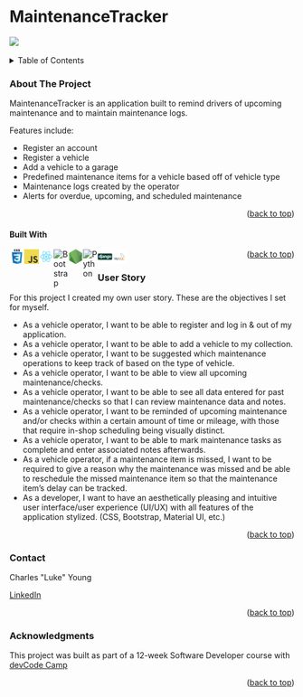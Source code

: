 <div id="top"></div>

<!-- PROJECT SHIELDS -->
<!--
*** I'm using markdown "reference style" links for readability.
*** https://www.markdownguide.org/basic-syntax/#reference-style-links
-->

<!-- TITLE -->
# MaintenanceTracker 

<!-- PROJECT HOMEPAGE -->

![][homepage-screenshot]

<!-- TABLE OF CONTENTS -->
<details>
  <summary>Table of Contents</summary>
  <ol>
    <li>
      <a href="#about-the-project">About The Project</a>
      <ul>
        <li><a href="#built-with">Built With</a></li>
        <li><a href="#user-story">User Story</a></li>
      </ul>
    </li>
    <li><a href="#contact">Contact</a></li>
    <li><a href="#acknowledgments">Acknowledgments</a></li>
  </ol>
</details>


<!-- ABOUT THE PROJECT -->
### About The Project

MaintenanceTracker is an application built to remind drivers of upcoming maintenance and to maintain maintenance logs. 

Features include:
* Register an account
* Register a vehicle
* Add a vehicle to a garage
* Predefined maintenance items for a vehicle based off of vehicle type
* Maintenance logs created by the operator
* Alerts for overdue, upcoming, and scheduled maintenance

<p align="right">(<a href="#top">back to top</a>)</p>

#### Built With

<img align="left" alt="CSS3" width="26px" src="https://raw.githubusercontent.com/github/explore/80688e429a7d4ef2fca1e82350fe8e3517d3494d/topics/css/css.png" />
<img align="left" alt="JavaScript" width="26px" src="https://raw.githubusercontent.com/github/explore/80688e429a7d4ef2fca1e82350fe8e3517d3494d/topics/javascript/javascript.png" />
<img align="left" alt="React" width="26px" src="https://raw.githubusercontent.com/github/explore/80688e429a7d4ef2fca1e82350fe8e3517d3494d/topics/react/react.png" />
<img align="left" alt="Bootstrap" width="26px" src="https://user-images.githubusercontent.com/42708686/121468850-160d7900-c9d9-11eb-9cc2-b3db7bb52df3.png" />
<img align="left" alt="Node.js" width="26px" src="https://raw.githubusercontent.com/github/explore/80688e429a7d4ef2fca1e82350fe8e3517d3494d/topics/nodejs/nodejs.png" />
<img align="left" alt="Python" width="26px" src="https://raw.githubusercontent.com/jmnote/z-icons/master/svg/python.svg" />
<img align="left" alt="Django" width="26px" src="https://raw.githubusercontent.com/yunaranyancat/yunaranyancat/master/images/django.png" />
<img align="left" alt="MySQL" width="26px" src="https://raw.githubusercontent.com/github/explore/80688e429a7d4ef2fca1e82350fe8e3517d3494d/topics/mysql/mysql.png" />

<p align="right">(<a href="#top">back to top</a>)</p>


<!-- USER STORY -->
  
### User Story
<p>For this project I created my own user story. These are the objectives I set for myself.</p>
<ul>
<li>As a vehicle operator, I want to be able to register and log in & out of my application.</li>
<li>As a vehicle operator, I want to be able to add a vehicle to my collection.</li>
<li>As a vehicle operator, I want to be suggested which maintenance operations to keep track of based on the type of vehicle.</li>
<li>As a vehicle operator, I want to be able to view all upcoming maintenance/checks.</li>
<li>As a vehicle operator, I want to be able to see all data entered for past maintenance/checks so that I can review maintenance data and notes.</li>
<li>As a vehicle operator, I want to be reminded of upcoming maintenance and/or checks within a certain amount of time or mileage, with those that require in-shop scheduling being visually distinct.</li>
<li>As a vehicle operator, I want to be able to mark maintenance tasks as complete and enter associated notes afterwards.</li>
<li>As a vehicle operator, if a maintenance item is missed, I want to be required to give a reason why the maintenance was missed and be able to reschedule the missed maintenance item so that the maintenance item’s delay can be tracked.</li>
<li>As a developer, I want to have an aesthetically pleasing and intuitive user interface/user experience (UI/UX) with all features of the application stylized. (CSS, Bootstrap, Material UI, etc.)</li>
</ul>

<p align="right">(<a href="#top">back to top</a>)</p>

<!-- CONTACT -->
### Contact

<p>Charles "Luke" Young</p>

[LinkedIn](https://www.linkedin.com/in/charles-lucas-young/)

<p align="right">(<a href="#top">back to top</a>)</p>



<!-- ACKNOWLEDGMENTS -->
### Acknowledgments

This project was built as part of a 12-week Software Developer course with [devCode Camp](https://devcodecamp.com/)


<p align="right">(<a href="#top">back to top</a>)</p>



<!-- MARKDOWN LINKS & IMAGES -->
<!-- https://www.markdownguide.org/basic-syntax/#reference-style-links -->
[contributors-shield]: https://img.shields.io/github/contributors/othneildrew/Best-README-Template.svg?style=for-the-badge
[contributors-url]: https://github.com/othneildrew/Best-README-Template/graphs/contributors
[forks-shield]: https://img.shields.io/github/forks/othneildrew/Best-README-Template.svg?style=for-the-badge
[forks-url]: https://github.com/othneildrew/Best-README-Template/network/members
[stars-shield]: https://img.shields.io/github/stars/othneildrew/Best-README-Template.svg?style=for-the-badge
[stars-url]: https://github.com/othneildrew/Best-README-Template/stargazers
[issues-shield]: https://img.shields.io/github/issues/othneildrew/Best-README-Template.svg?style=for-the-badge
[issues-url]: https://github.com/othneildrew/Best-README-Template/issues
[license-shield]: https://img.shields.io/github/license/othneildrew/Best-README-Template.svg?style=for-the-badge
[license-url]: https://github.com/othneildrew/Best-README-Template/blob/master/LICENSE.txt
[linkedin-shield]: https://img.shields.io/badge/-LinkedIn-black.svg?style=for-the-badge&logo=linkedin&colorB=555
[linkedin-url]: https://www.linkedin.com/in/charles-lucas-young/
[homepage-screenshot]:https://raw.githubusercontent.com/youngcharleslucas/MaintenanceTrackerReact/main/public/images/homepage_screenshot.JPG
